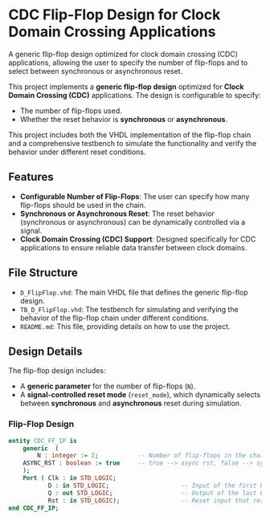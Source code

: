 # CDC Flip-Flop Design for Clock Domain Crossing Applications

A generic flip-flop design optimized for clock domain crossing (CDC) applications, allowing the user to specify the number of flip-flops and to select between synchronous or asynchronous reset.

This project implements a **generic flip-flop design** optimized for **Clock Domain Crossing (CDC)** applications. The design is configurable to specify:
- The number of flip-flops used.
- Whether the reset behavior is **synchronous** or **asynchronous**.

This project includes both the VHDL implementation of the flip-flop chain and a comprehensive testbench to simulate the functionality and verify the behavior under different reset conditions.

## Features
- **Configurable Number of Flip-Flops**: The user can specify how many flip-flops should be used in the chain.
- **Synchronous or Asynchronous Reset**: The reset behavior (synchronous or asynchronous) can be dynamically controlled via a signal.
- **Clock Domain Crossing (CDC) Support**: Designed specifically for CDC applications to ensure reliable data transfer between clock domains.

## File Structure
- `D_FlipFlop.vhd`: The main VHDL file that defines the generic flip-flop design.
- `TB_D_FlipFlop.vhd`: The testbench for simulating and verifying the behavior of the flip-flop chain under different conditions.
- `README.md`: This file, providing details on how to use the project.

## Design Details
The flip-flop design includes:
- A **generic parameter** for the number of flip-flops (`N`).
- A **signal-controlled reset mode** (`reset_mode`), which dynamically selects between **synchronous** and **asynchronous** reset during simulation.

### Flip-Flop Design
```vhdl
entity CDC_FF_IP is
    generic  (
        N : integer := 2;			-- Number of flip-flops in the chain
	ASYNC_RST : boolean := true		-- true --> async rst, false --> sync rst
	);
    Port ( Clk : in STD_LOGIC;
           D : in STD_LOGIC;                    -- Input of the first FF in the chain
           Q : out STD_LOGIC;                   -- Output of the last FF in the chain
           Rst : in STD_LOGIC);                 -- Reset input that resets every FF in the chain
end CDC_FF_IP;
